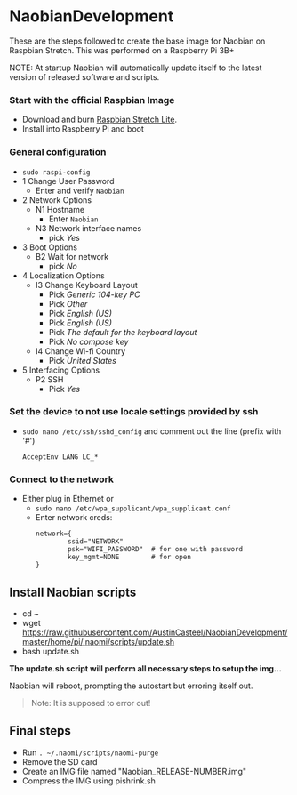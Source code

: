 # NaobianDevelopment

These are the steps followed to create the base image for Naobian on Raspbian Stretch.  This was performed on a Raspberry Pi 3B+

NOTE: At startup Naobian will automatically update itself to the latest version of released software and scripts.


### Start with the official Raspbian Image
* Download and burn [Raspbian Stretch Lite](https://downloads.raspberrypi.org/raspbian_lite_latest).
* Install into Raspberry Pi and boot

### General configuration
  - ```sudo raspi-config```
  - 1 Change User Password
      - Enter and verify ```Naobian```
  - 2 Network Options
      - N1 Hostname
        - Enter ```Naobian```
      - N3 Network interface names
        - pick *Yes*
  - 3 Boot Options
      - B2 Wait for network
        - pick *No*
  - 4 Localization Options
      - I3 Change Keyboard Layout
          - Pick *Generic 104-key PC*
          - Pick *Other*
          - Pick *English (US)*
          - Pick *English (US)*
          - Pick *The default for the keyboard layout*
          - Pick *No compose key*
      - I4 Change Wi-fi Country
          - Pick *United States*
  - 5 Interfacing Options
      - P2 SSH
          - Pick *Yes*

### Set the device to not use locale settings provided by ssh
* ```sudo nano /etc/ssh/sshd_config``` and comment out the line (prefix with '#')
  ```
  AcceptEnv LANG LC_*
  ```

### Connect to the network
* Either plug in Ethernet or
  * ```sudo nano /etc/wpa_supplicant/wpa_supplicant.conf```
  * Enter network creds:
    ```
    network={
            ssid="NETWORK"
            psk="WIFI_PASSWORD"  # for one with password
            key_mgmt=NONE        # for open
    }
    ```

## Install Naobian scripts
* cd ~
* wget https://raw.githubusercontent.com/AustinCasteel/NaobianDevelopment/master/home/pi/.naomi/scripts/update.sh
* bash update.sh

**The update.sh script will perform all necessary steps to setup the img...**

Naobian will reboot, prompting the autostart but erroring itself out.
>Note: It is supposed to error out!

## Final steps
* Run ```. ~/.naomi/scripts/naomi-purge```
* Remove the SD card
* Create an IMG file named "Naobian_RELEASE-NUMBER.img"
* Compress the IMG using pishrink.sh
